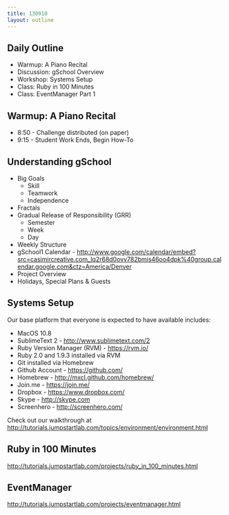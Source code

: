 ```yaml
---
title: 130910
layout: outline
---
```


## Daily Outline

* Warmup: A Piano Recital
* Discussion: gSchool Overview
* Workshop: Systems Setup
* Class: Ruby in 100 Minutes
* Class: EventManager Part 1

## Warmup: A Piano Recital

* 8:50 - Challenge distributed (on paper)
* 9:15 - Student Work Ends, Begin How-To

## Understanding gSchool

* Big Goals
  * Skill
  * Teamwork
  * Independence
* Fractals
* Gradual Release of Responsibility (GRR)
  * Semester
  * Week
  * Day
* Weekly Structure
* gSchool1 Calendar - http://www.google.com/calendar/embed?src=casimircreative.com_lq2r68d0ovv782bmis46oo4dpk%40group.calendar.google.com&ctz=America/Denver
* Project Overview
* Holidays, Special Plans & Guests

## Systems Setup

Our base platform that everyone is expected to have available includes:

* MacOS 10.8
* SublimeText 2 - http://www.sublimetext.com/2
* Ruby Version Manager (RVM) - https://rvm.io/
* Ruby 2.0 and 1.9.3 installed via RVM
* Git installed via Homebrew
* Github Account - https://github.com/
* Homebrew - http://mxcl.github.com/homebrew/
* Join.me - https://join.me/
* Dropbox - https://www.dropbox.com/
* Skype - http://skype.com
* Screenhero - http://screenhero.com/

Check out our walkthrough at http://tutorials.jumpstartlab.com/topics/environment/environment.html

## Ruby in 100 Minutes

http://tutorials.jumpstartlab.com/projects/ruby_in_100_minutes.html

## EventManager

http://tutorials.jumpstartlab.com/projects/eventmanager.html